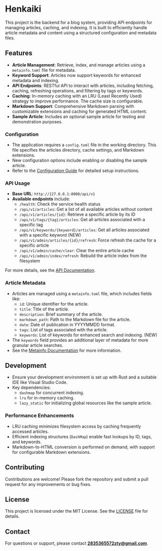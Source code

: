 # Henkaiki

This project is the backend for a blog system, providing API endpoints for managing articles, caching, and indexing. It is built to efficiently handle article metadata and content using a structured configuration and metadata files.

## Features

- **Article Management**: Retrieve, index, and manage articles using a `metainfo.toml` file for metadata.
- **Keyword Support**: Articles now support keywords for enhanced metadata and indexing.
- **API Endpoints**: RESTful API to interact with articles, including fetching, caching, refreshing operations, and filtering by tags or keywords.
- **Caching**: In-memory caching with an LRU (Least Recently Used) strategy to improve performance. The cache size is configurable.
- **Markdown Support**: Comprehensive Markdown parsing with customizable extensions and caching for generated HTML content.
- **Sample Article**: Includes an optional sample article for testing and demonstration purposes.

### Configuration

- The application requires a `config.toml` file in the working directory. This file specifies the articles directory, cache settings, and Markdown extensions.
- New configuration options include enabling or disabling the sample article.
- Refer to the [Configuration Guide](docs/configuration.md) for detailed setup instructions.

### API Usage

- **Base URL**: `http://127.0.0.1:8080/api/v1`
- **Available endpoints** include:
  - `/health`: Check the service health status
  - `/api/v1/articles`: Get a list of all available articles without content
  - `/api/v1/articles/{id}`: Retrieve a specific article by its ID
  - `/api/v1/tags/{tag}/articles`: Get all articles associated with a specific tag
  - `/api/v1/keywords/{keyword}/articles`: Get all articles associated with a specific keyword (NEW)
  - `/api/v1/admin/articles/{id}/refresh`: Force refresh the cache for a specific article
  - `/api/v1/admin/cache/clear`: Clear the entire article cache
  - `/api/v1/admin/index/refresh`: Rebuild the article index from the filesystem

For more details, see the [API Documentation](docs/api.md).

### Article Metadata

- Articles are managed using a `metainfo.toml` file, which includes fields like:
  - `id`: Unique identifier for the article.
  - `title`: Title of the article.
  - `description`: Brief summary of the article.
  - `markdown_path`: Path to the Markdown file for the article.
  - `date`: Date of publication in YYYYMMDD format.
  - `tags`: List of tags associated with the article.
  - `keywords`: List of keywords for enhanced search and indexing. (NEW)
- The `keywords` field provides an additional layer of metadata for more granular article searches.
- See the [Metainfo Documentation](docs/article.md) for more information.

## Development

- Ensure your development environment is set up with Rust and a suitable IDE like Visual Studio Code.
- Key dependencies:
  - `dashmap` for concurrent indexing.
  - `lru` for in-memory caching.
  - `lazy_static` for initializing global resources like the sample article.

### Performance Enhancements

- LRU caching minimizes filesystem access by caching frequently accessed articles.
- Efficient indexing structures (`DashMap`) enable fast lookups by ID, tags, and keywords.
- Markdown-to-HTML conversion is performed on demand, with support for configurable Markdown extensions.

## Contributing

Contributions are welcome! Please fork the repository and submit a pull request for any improvements or bug fixes.

## License

This project is licensed under the MIT License. See the [LICENSE](LICENSE) file for details.

## Contact

For questions or support, please contact **2835365572zty@gmail.com**.